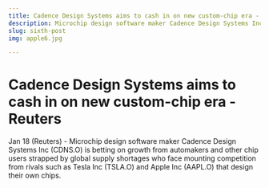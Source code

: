 ```yaml
---
title: Cadence Design Systems aims to cash in on new custom-chip era - Reuters
description: Microchip design software maker Cadence Design Systems Inc  is betting on growth from automakers and other chip users strapped by global supply shortages who face mounting competition…
slug: sixth-post
img: apple6.jpg

---
```


# Cadence Design Systems aims to cash in on new custom-chip era - Reuters


Jan 18 (Reuters) - Microchip design software maker Cadence Design Systems Inc (CDNS.O) is betting on growth from automakers and other chip users strapped by global supply shortages who face mounting competition from rivals such as Tesla Inc (TSLA.O) and Apple Inc (AAPL.O) that design their own chips.

